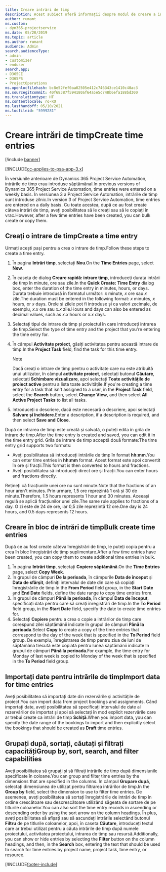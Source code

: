 ```yaml
---
title: Creare intrări de timp
description: Acest subiect oferă informații despre modul de creare a intrărilor de timp.
author: rumant
ms.custom:
- dyn365-projectservice
ms.date: 05/20/2019
ms.topic: article
ms.author: rumant
audience: Admin
search.audienceType:
- admin
- customizer
- enduser
search.app:
- D365CE
- D365PS
- ProjectOperations
ms.openlocfilehash: bc8e52fef0aa02505e412c746343ce1410c40ac3
ms.sourcegitcommit: 40f68387f594180af64a5e5c748b6efa188bd300
ms.translationtype: HT
ms.contentlocale: ro-RO
ms.lasthandoff: 05/10/2021
ms.locfileid: "5999281"
---
```

# <a name="create-time-entries"></a><span data-ttu-id="a0a02-103">Creare intrări de timp</span><span class="sxs-lookup"><span data-stu-id="a0a02-103">Create time entries</span></span>

[!include [banner](../includes/psa-now-project-operations.md)]

[!INCLUDE[cc-applies-to-psa-app-3.x](../includes/cc-applies-to-psa-app-3x.md)]

<span data-ttu-id="a0a02-104">În versiunile anterioare de Dynamics 365 Project Service Automation, intrările de timp erau introduse săptămânal.</span><span class="sxs-lookup"><span data-stu-id="a0a02-104">In previous versions of Dynamics 365 Project Service Automation, time entries were entered on a weekly basis.</span></span> <span data-ttu-id="a0a02-105">În versiunea 3 a Project Service Automation, intrările de timp sunt introduse zilnic.</span><span class="sxs-lookup"><span data-stu-id="a0a02-105">In version 3 of Project Service Automation, time entries are entered on a daily basis.</span></span> <span data-ttu-id="a0a02-106">Cu toate acestea, după ce au fost create câteva intrări de timp, aveți posibilitatea să le creați sau să le copiați în vrac.</span><span class="sxs-lookup"><span data-stu-id="a0a02-106">However, after a few time entries have been created, you can bulk create or copy them.</span></span>

## <a name="create-a-time-entry"></a><span data-ttu-id="a0a02-107">Creați o intrare de timp</span><span class="sxs-lookup"><span data-stu-id="a0a02-107">Create a time entry</span></span>

<span data-ttu-id="a0a02-108">Urmați acești pași pentru a crea o intrare de timp.</span><span class="sxs-lookup"><span data-stu-id="a0a02-108">Follow these steps to create a time entry.</span></span>

1. <span data-ttu-id="a0a02-109">În pagina **Intrări timp**, selectați **Nou**.</span><span class="sxs-lookup"><span data-stu-id="a0a02-109">On the **Time Entries** page, select **New**.</span></span>
2. <span data-ttu-id="a0a02-110">În caseta de dialog **Creare rapidă: intrare timp**, introduceți durata intrării de timp în minute, ore sau zile.</span><span class="sxs-lookup"><span data-stu-id="a0a02-110">In the **Quick Create: Time Entry** dialog box, enter the duration of the time entry in minutes, hours, or days.</span></span> <span data-ttu-id="a0a02-111">Durata trebuie introdusă în formatul următor: *x* minute, *x* ore sau *x* zile.</span><span class="sxs-lookup"><span data-stu-id="a0a02-111">The duration must be entered in the following format: *x* minutes, *x* hours, or *x* days.</span></span> <span data-ttu-id="a0a02-112">Orele și zilele pot fi introduse și ca valori zecimale, de exemplu, *x.x* ore sau *x.x* zile.</span><span class="sxs-lookup"><span data-stu-id="a0a02-112">Hours and days can also be entered as decimal values, such as *x.x* hours or *x.x* days.</span></span>
3. <span data-ttu-id="a0a02-113">Selectați tipul de intrare de timp și proiectul în care introduceți intrarea de timp.</span><span class="sxs-lookup"><span data-stu-id="a0a02-113">Select the type of time entry and the project that you're entering the time entry for.</span></span>
4. <span data-ttu-id="a0a02-114">În câmpul **Activitate proiect**, găsiți activitatea pentru această intrare de timp.</span><span class="sxs-lookup"><span data-stu-id="a0a02-114">In the **Project Task** field, find the task for this time entry.</span></span>

    > [!NOTE]
    > <span data-ttu-id="a0a02-115">Dacă creați o intrare de timp pentru o activitate care nu este atribuită unui utilizator, în câmpul **activitate proiect**, selectați butonul **Căutare**, selectați **Schimbare vizualizare**, apoi selectați **Toate activitățile de proiect active** pentru a lista toate activitățile.</span><span class="sxs-lookup"><span data-stu-id="a0a02-115">If you're creating a time entry for a task that isn't assigned to a user, in the **Project Task** field, select the **Search** button, select **Change View**, and then select **All Active Project Tasks** to list all tasks.</span></span>

5. <span data-ttu-id="a0a02-116">Introduceți o descriere, dacă este necesară o descriere, apoi selectați **Salvare și închidere**.</span><span class="sxs-lookup"><span data-stu-id="a0a02-116">Enter a description, if a description is required, and then select **Save and Close**.</span></span>

<span data-ttu-id="a0a02-117">După ce intrarea de timp este creată și salvată, o puteți edita în grila de intrare de timp.</span><span class="sxs-lookup"><span data-stu-id="a0a02-117">After the time entry is created and saved, you can edit it in the time entry grid.</span></span> <span data-ttu-id="a0a02-118">Grila de intrare de timp acceptă două formate:</span><span class="sxs-lookup"><span data-stu-id="a0a02-118">The time entry grid supports two formats:</span></span>

- <span data-ttu-id="a0a02-119">Aveți posibilitatea să introduceți intrările de timp în format **hh:mm**.</span><span class="sxs-lookup"><span data-stu-id="a0a02-119">You can enter time entries in **hh:mm** format.</span></span> <span data-ttu-id="a0a02-120">Acest format este apoi convertit în ore și fracții.</span><span class="sxs-lookup"><span data-stu-id="a0a02-120">This format is then converted to hours and fractions.</span></span>
- <span data-ttu-id="a0a02-121">Aveți posibilitatea să introduceți direct ore și fracții.</span><span class="sxs-lookup"><span data-stu-id="a0a02-121">You can enter hours and fractions directly.</span></span>

<span data-ttu-id="a0a02-122">Rețineți că fracțiunile unei ore nu sunt minute.</span><span class="sxs-lookup"><span data-stu-id="a0a02-122">Note that the fractions of an hour aren't minutes.</span></span> <span data-ttu-id="a0a02-123">Prin urmare, 1,5 ore reprezintă 1 oră și 30 de minute.</span><span class="sxs-lookup"><span data-stu-id="a0a02-123">Therefore, 1.5 hours represents 1 hour and 30 minutes.</span></span> <span data-ttu-id="a0a02-124">Aceeași regulă se aplică fracțiunilor unei zile.</span><span class="sxs-lookup"><span data-stu-id="a0a02-124">The same rule applies to fractions of a day.</span></span> <span data-ttu-id="a0a02-125">O zi este de 24 de ore, iar 0,5 zile reprezintă 12 ore.</span><span class="sxs-lookup"><span data-stu-id="a0a02-125">One day is 24 hours, and 0.5 days represents 12 hours.</span></span>

## <a name="bulk-create-time-entries"></a><span data-ttu-id="a0a02-126">Creare în bloc de intrări de timp</span><span class="sxs-lookup"><span data-stu-id="a0a02-126">Bulk create time entries</span></span>

<span data-ttu-id="a0a02-127">După ce au fost create câteva înregistrări de timp, le puteți copia pentru a crea în bloc înregistrări de timp suplimentare.</span><span class="sxs-lookup"><span data-stu-id="a0a02-127">After a few time entries have been created, you can copy them to create additional time entries in bulk.</span></span>

1. <span data-ttu-id="a0a02-128">În pagina **Intrări timp**, selectați **Copiere săptămână**.</span><span class="sxs-lookup"><span data-stu-id="a0a02-128">On the **Time Entries** page, select **Copy Week**.</span></span>
2. <span data-ttu-id="a0a02-129">În grupul de câmpuri **De la perioada**, în câmpurile **Data de început** și **Data de sfârșit**, definiți intervalul de date din care să copiați înregistrările de timp.</span><span class="sxs-lookup"><span data-stu-id="a0a02-129">In the **From Period** field group, in the **Start Date** and **End Date** fields, define the date range to copy time entries from.</span></span>
3. <span data-ttu-id="a0a02-130">În grupul de câmpuri **Până la perioada**, în câmpul **Data de început**, specificați data pentru care să creați înregistrări de timp.</span><span class="sxs-lookup"><span data-stu-id="a0a02-130">In the **To Period** field group, in the **Start Date** field, specify the date to create time entries for.</span></span>
4. <span data-ttu-id="a0a02-131">Selectați **Copiere** pentru a crea o copie a intrărilor de timp care corespund zilei săptămânii indicate în grupul de câmpuri **Până la perioada**.</span><span class="sxs-lookup"><span data-stu-id="a0a02-131">Select **Copy** to create a copy of the time entries that correspond to the day of the week that is specified in the **To Period** field group.</span></span> <span data-ttu-id="a0a02-132">De exemplu, înregistrarea de timp pentru ziua de luni de săptămâna trecută este copiată pentru lunea săptămânii indicate în grupul de câmpuri **Până la perioada**.</span><span class="sxs-lookup"><span data-stu-id="a0a02-132">For example, the time entry for Monday of last week is copied to Monday of the week that is specified in the **To Period** field group.</span></span>

## <a name="import-data-for-time-entries"></a><span data-ttu-id="a0a02-133">Importați date pentru intrările de timp</span><span class="sxs-lookup"><span data-stu-id="a0a02-133">Import data for time entries</span></span>

<span data-ttu-id="a0a02-134">Aveți posibilitatea să importați date din rezervările și activitățile de proiect.</span><span class="sxs-lookup"><span data-stu-id="a0a02-134">You can import data from project bookings and assignments.</span></span> <span data-ttu-id="a0a02-135">Când importați date, aveți posibilitatea să specificați intervalul de date al rezervărilor de importat și apoi să selectați în mod explicit rezervările care ar trebui create ca intrări de timp **Schiță**.</span><span class="sxs-lookup"><span data-stu-id="a0a02-135">When you import data, you can specify the date range of the bookings to import and then explicitly select the bookings that should be created as **Draft** time entries.</span></span>

## <a name="group-by-sort-search-and-filter-capabilities"></a><span data-ttu-id="a0a02-136">Grupați după, sortați, căutați și filtrați capacități</span><span class="sxs-lookup"><span data-stu-id="a0a02-136">Group by, sort, search, and filter capabilities</span></span>

<span data-ttu-id="a0a02-137">Aveți posibilitatea să grupați și să filtrați intrările de timp după dimensiunile specificate în coloane.</span><span class="sxs-lookup"><span data-stu-id="a0a02-137">You can group and filter time entries by the dimensions that are specified in the columns.</span></span> <span data-ttu-id="a0a02-138">În câmpul **Grupare după**, selectați dimensiunea de utilizat pentru filtrarea intrărilor de timp.</span><span class="sxs-lookup"><span data-stu-id="a0a02-138">In the **Group by** field, select the dimension to use to filter time entries.</span></span> <span data-ttu-id="a0a02-139">De asemenea, aveți posibilitatea să sortați înregistrările de intrări de timp în ordine crescătoare sau descrescătoare utilizând săgeata de sortare de pe titlurile coloanelor.</span><span class="sxs-lookup"><span data-stu-id="a0a02-139">You can also sort the time entry records in ascending or descending order by using the sort arrow on the column headings.</span></span> <span data-ttu-id="a0a02-140">În plus, aveți posibilitatea să afișați sau să ascundeți intrările selectând butonul **Filtru** de pe titlurile coloanelor, apoi, în caseta **Căutare**, introduceți textul care ar trebui utilizat pentru a căuta intrările de timp după numele proiectului, activitatea proiectului, intrarea de timp sau resursă.</span><span class="sxs-lookup"><span data-stu-id="a0a02-140">Additionally, you can show or hide entries by selecting the **Filter** button on the column headings, and then, in the **Search** box, entering the text that should be used to search for time entries by project name, project task, time entry, or resource.</span></span>


[!INCLUDE[footer-include](../includes/footer-banner.md)]